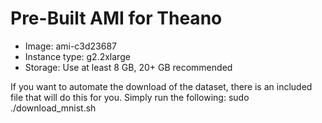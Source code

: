 # Pre-Built AMI for Theano
* Image: ami-c3d23687
* Instance type: g2.2xlarge
* Storage: Use at least 8 GB, 20+ GB recommended

If you want to automate the download of the dataset, there is an included file that will do this for you. Simply run the following: sudo ./download_mnist.sh
